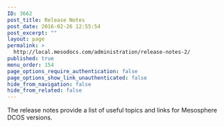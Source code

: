 ```yaml
---
ID: 3662
post_title: Release Notes
post_date: 2016-02-26 12:55:54
post_excerpt: ""
layout: page
permalink: >
  http://local.mesodocs.com/administration/release-notes-2/
published: true
menu_order: 154
page_options_require_authentication: false
page_options_show_link_unauthenticated: false
hide_from_navigation: false
hide_from_related: false
---
```

The release notes provide a list of useful topics and links for Mesosphere DCOS versions.
